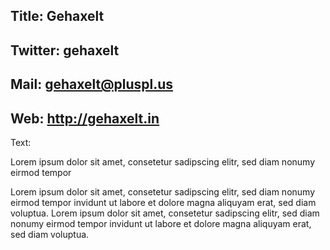 Title: Gehaxelt
----
Twitter: gehaxelt
----
Mail: gehaxelt@pluspl.us
----
Web: http://gehaxelt.in
----
Text:

Lorem ipsum dolor sit amet, consetetur sadipscing elitr, sed diam nonumy eirmod tempor

Lorem ipsum dolor sit amet, consetetur sadipscing elitr, sed diam nonumy eirmod tempor invidunt ut labore et dolore magna aliquyam erat, sed diam voluptua.
Lorem ipsum dolor sit amet, consetetur sadipscing elitr, sed diam nonumy eirmod tempor invidunt ut labore et dolore magna aliquyam erat, sed diam voluptua.